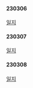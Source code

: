 
#### 230306
[일지](https://spiky-scene-ef7.notion.site/749919f303d04615814ce8fefe358667)


#### 230307
[일지](https://spiky-scene-ef7.notion.site/7e284c8da5864a6eb65d37078d3ee09b)


#### 230308
[일지](https://spiky-scene-ef7.notion.site/1a01387462d6400abd7f8469ea05e522)
